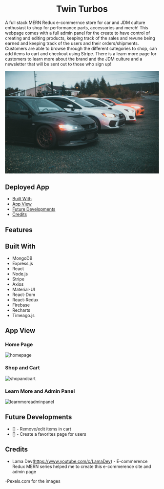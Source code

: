 # <h1 align='center'>Twin Turbos</h1>

A full stack MERN Redux e-commernce store for car and JDM culture enthusiast to shop for performance parts, accessories and merch! This webpage comes with a full admin panel for the create to have control
of creating and editing products, keeping track of the sales and revune being earned and keeping track of the users and their orders/shipments. Customers are able to browse through the different categories to shop, can add items to cart and checkout using Stripe. There is a learn more page for customers to learn more about the brand and the JDM culture and a newsletter that will be sent out to 
those who sign up! 

![jdm](/client/src/assets/images/jdmcrew.jpg)

## Deployed App


- [Built With](#built-with)
- [App View](#app-view)
- [Future Developments](#future-developments)
- [Credits](#credits)


## Features

## Built With
- MongoDB
- Express.js
- React
- Node.js
- Stripe
- Axios
- Material-UI
- React-Dom 
- React-Redux
- Firebase
- Recharts
- Timeago.js


## App View
### Home Page
![homepage](/client/src/assets/images/homepage.gif)

### Shop and Cart
![shopandcart](/client/src/assets/images/shop.gif)

### Learn More and Admin Panel
![learnmoreadminpanel](/client/src/assets/images/learnmoreadmin.gif)

## Future Developments
- [] - Remove/edit items in cart
- [] - Create a favorites page for users 

## Credits

- Lama Dev(https://www.youtube.com/c/LamaDev) - E-commerence Redux MERN series helped me to create this e-commerence site and admin page 

-Pexels.com for the images 